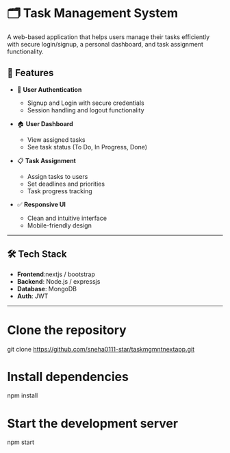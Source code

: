 # 🗂️ Task Management System

A web-based application that helps users manage their tasks efficiently with secure login/signup, a personal dashboard, and task assignment functionality.

## 🚀 Features

- 🔐 **User Authentication**
  - Signup and Login with secure credentials
  - Session handling and logout functionality

- 🏠 **User Dashboard**
  - View assigned tasks
  - See task status (To Do, In Progress, Done)

- 📋 **Task Assignment**
  - Assign tasks to users
  - Set deadlines and priorities
  - Task progress tracking

- ✅ **Responsive UI**
  - Clean and intuitive interface
  - Mobile-friendly design

---

## 🛠️ Tech Stack

- **Frontend**:nextjs / bootstrap
- **Backend**: Node.js / expressjs 
- **Database**: MongoDB 
- **Auth**: JWT 

---

# Clone the repository
git clone https://github.com/sneha0111-star/taskmgmntnextapp.git


# Install dependencies
npm install

# Start the development server
npm start

